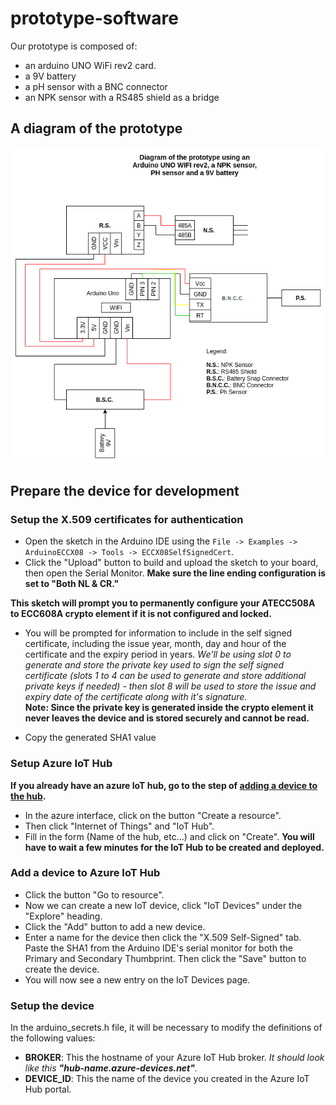 # prototype-software

Our prototype is composed of:
- an arduino UNO WiFi rev2 card.
- a 9V battery
- a pH sensor with a BNC connector
- an NPK sensor with a RS485 shield as a bridge

## A diagram of the prototype

![Electrical diagram of the prototype](./img/prototype%20diagram.png)

## Prepare the device for development

### Setup the X.509 certificates for authentication

- Open the sketch in the Arduino IDE using the `File -> Examples -> ArduinoECCX08 -> Tools -> ECCX08SelfSignedCert`.
- Click the "Upload" button to build and upload the sketch to your board, then open the Serial Monitor. **Make sure the line ending configuration is set to "Both NL & CR."**

**This sketch will prompt you to permanently configure your ATECC508A to ECC608A crypto element if it is not configured and locked.**

- You will be prompted for information to include in the self signed certificate, including the issue year, month, day and hour of the certificate and the expiry period in years. *We'll be using slot 0 to generate and store the private key used to sign the self signed certificate (slots 1 to 4 can be used to generate and store additional private keys if needed) - then slot 8 will be used to store the issue and expiry date of the certificate along with it's signature.*   
**Note: Since the private key is generated inside the crypto element it never leaves the device and is stored securely and cannot be read.**

- Copy the generated SHA1 value

### Setup Azure IoT Hub

**If you already have an azure IoT hub, go to the step of [adding a device to the hub](#Add-a-device-to-Azure-IoT-Hub).**

- In the azure interface, click on the button "Create a resource".
- Then click "Internet of Things" and "IoT Hub".
- Fill in the form (Name of the hub, etc...) and click on "Create". **You will have to wait a few minutes for the IoT Hub to be created and deployed.**

### Add a device to Azure IoT Hub

- Click the button "Go to resource".
- Now we can create a new IoT device, click "IoT Devices" under the "Explore" heading.
- Click the "Add" button to add a new device.
- Enter a name for the device then click the "X.509 Self-Signed" tab. Paste the SHA1 from the Arduino IDE's serial monitor for both the Primary and Secondary Thumbprint. Then click the "Save" button to create the device.
- You will now see a new entry on the IoT Devices page.

### Setup the device

In the arduino_secrets.h file, it will be necessary to modify the definitions of the following values:
- **BROKER**: This the hostname of your Azure IoT Hub broker. *It should look like this **"hub-name.azure-devices.net"**.*
- **DEVICE_ID**: This the name of the device you created in the Azure IoT Hub portal.

